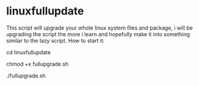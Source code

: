 # linuxfullupdate
This script will upgrade your whole linux system files and package, i will be upgrading the script the more i learn and hopefully make it into something similar to the lazy script.
How to start it:

cd linuxfullupdate

chmod +x fullupgrade.sh

./fullupgrade.sh
